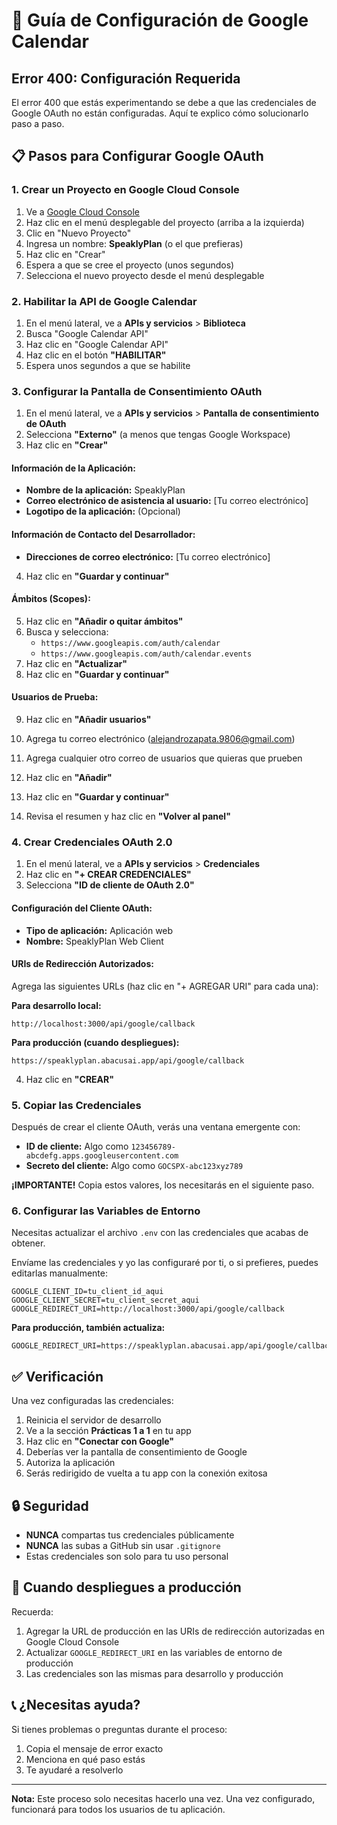 
# 🔧 Guía de Configuración de Google Calendar

## Error 400: Configuración Requerida

El error 400 que estás experimentando se debe a que las credenciales de Google OAuth no están configuradas. Aquí te explico cómo solucionarlo paso a paso.

## 📋 Pasos para Configurar Google OAuth

### 1. Crear un Proyecto en Google Cloud Console

1. Ve a [Google Cloud Console](https://console.cloud.google.com/)
2. Haz clic en el menú desplegable del proyecto (arriba a la izquierda)
3. Clic en "Nuevo Proyecto"
4. Ingresa un nombre: **SpeaklyPlan** (o el que prefieras)
5. Haz clic en "Crear"
6. Espera a que se cree el proyecto (unos segundos)
7. Selecciona el nuevo proyecto desde el menú desplegable

### 2. Habilitar la API de Google Calendar

1. En el menú lateral, ve a **APIs y servicios** > **Biblioteca**
2. Busca "Google Calendar API"
3. Haz clic en "Google Calendar API"
4. Haz clic en el botón **"HABILITAR"**
5. Espera unos segundos a que se habilite

### 3. Configurar la Pantalla de Consentimiento OAuth

1. En el menú lateral, ve a **APIs y servicios** > **Pantalla de consentimiento de OAuth**
2. Selecciona **"Externo"** (a menos que tengas Google Workspace)
3. Haz clic en **"Crear"**

#### Información de la Aplicación:
- **Nombre de la aplicación:** SpeaklyPlan
- **Correo electrónico de asistencia al usuario:** [Tu correo electrónico]
- **Logotipo de la aplicación:** (Opcional)

#### Información de Contacto del Desarrollador:
- **Direcciones de correo electrónico:** [Tu correo electrónico]

4. Haz clic en **"Guardar y continuar"**

#### Ámbitos (Scopes):
5. Haz clic en **"Añadir o quitar ámbitos"**
6. Busca y selecciona:
   - `https://www.googleapis.com/auth/calendar`
   - `https://www.googleapis.com/auth/calendar.events`
7. Haz clic en **"Actualizar"**
8. Haz clic en **"Guardar y continuar"**

#### Usuarios de Prueba:
9. Haz clic en **"Añadir usuarios"**
10. Agrega tu correo electrónico (alejandrozapata.9806@gmail.com)
11. Agrega cualquier otro correo de usuarios que quieras que prueben
12. Haz clic en **"Añadir"**
13. Haz clic en **"Guardar y continuar"**

14. Revisa el resumen y haz clic en **"Volver al panel"**

### 4. Crear Credenciales OAuth 2.0

1. En el menú lateral, ve a **APIs y servicios** > **Credenciales**
2. Haz clic en **"+ CREAR CREDENCIALES"**
3. Selecciona **"ID de cliente de OAuth 2.0"**

#### Configuración del Cliente OAuth:
- **Tipo de aplicación:** Aplicación web
- **Nombre:** SpeaklyPlan Web Client

#### URIs de Redirección Autorizados:
Agrega las siguientes URLs (haz clic en "+ AGREGAR URI" para cada una):

**Para desarrollo local:**
```
http://localhost:3000/api/google/callback
```

**Para producción (cuando despliegues):**
```
https://speaklyplan.abacusai.app/api/google/callback
```

4. Haz clic en **"CREAR"**

### 5. Copiar las Credenciales

Después de crear el cliente OAuth, verás una ventana emergente con:
- **ID de cliente:** Algo como `123456789-abcdefg.apps.googleusercontent.com`
- **Secreto del cliente:** Algo como `GOCSPX-abc123xyz789`

**¡IMPORTANTE!** Copia estos valores, los necesitarás en el siguiente paso.

### 6. Configurar las Variables de Entorno

Necesitas actualizar el archivo `.env` con las credenciales que acabas de obtener.

Envíame las credenciales y yo las configuraré por ti, o si prefieres, puedes editarlas manualmente:

```env
GOOGLE_CLIENT_ID=tu_client_id_aqui
GOOGLE_CLIENT_SECRET=tu_client_secret_aqui
GOOGLE_REDIRECT_URI=http://localhost:3000/api/google/callback
```

**Para producción, también actualiza:**
```env
GOOGLE_REDIRECT_URI=https://speaklyplan.abacusai.app/api/google/callback
```

## ✅ Verificación

Una vez configuradas las credenciales:

1. Reinicia el servidor de desarrollo
2. Ve a la sección **Prácticas 1 a 1** en tu app
3. Haz clic en **"Conectar con Google"**
4. Deberías ver la pantalla de consentimiento de Google
5. Autoriza la aplicación
6. Serás redirigido de vuelta a tu app con la conexión exitosa

## 🔒 Seguridad

- **NUNCA** compartas tus credenciales públicamente
- **NUNCA** las subas a GitHub sin usar `.gitignore`
- Estas credenciales son solo para tu uso personal

## 🚀 Cuando despliegues a producción

Recuerda:
1. Agregar la URL de producción en las URIs de redirección autorizadas en Google Cloud Console
2. Actualizar `GOOGLE_REDIRECT_URI` en las variables de entorno de producción
3. Las credenciales son las mismas para desarrollo y producción

## 📞 ¿Necesitas ayuda?

Si tienes problemas o preguntas durante el proceso:
1. Copia el mensaje de error exacto
2. Menciona en qué paso estás
3. Te ayudaré a resolverlo

---

**Nota:** Este proceso solo necesitas hacerlo una vez. Una vez configurado, funcionará para todos los usuarios de tu aplicación.
